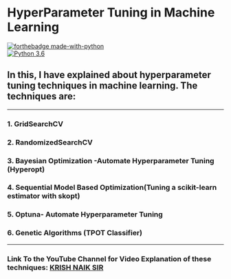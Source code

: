 # HyperParameter Tuning in Machine Learning

[![forthebadge made-with-python](http://ForTheBadge.com/images/badges/made-with-python.svg)](https://www.python.org/)                 
[![Python 3.6](https://img.shields.io/badge/python-3.6-blue.svg)](https://www.python.org/downloads/release/python-360/) 

## In this, I have explained about hyperparameter tuning techniques in machine learning. The techniques are:
___
### 1. GridSearchCV
### 2. RandomizedSearchCV
### 3. Bayesian Optimization -Automate Hyperparameter Tuning (Hyperopt)
### 4. Sequential Model Based Optimization(Tuning a scikit-learn estimator with skopt)
### 5. Optuna- Automate Hyperparameter Tuning
### 6. Genetic Algorithms (TPOT Classifier)
___
### Link To the YouTube Channel for Video Explanation of these techniques:  [KRISH NAIK SIR](https://www.youtube.com/playlist?list=PLZoTAELRMXVPUyxuK8AphGMuIJHTyuWna)
